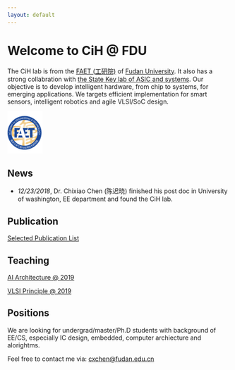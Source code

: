 ```yaml
---
layout: default
---
```


# Welcome to CiH @ FDU

The CiH lab is from the [FAET (工研院)](http://faet.fudan.edu.cn/) of [Fudan University](http://www.fudan.edu.cn). It also has a strong collabration with [the State Key lab of ASIC and systems](http://sme.fudan.edu.cn).
Our objective is to develop intelligent hardware, from chip to systems, for emerging applications.
We targets efficient implementation for smart sensors, intelligent robotics and agile VLSI/SoC design.

![faet](./assets/img/faetlog.png)

## News

* _12/23/2018_, Dr. Chixiao Chen (陈迟晓) finished his post doc in University of washington, EE department and found the CiH lab.

## Publication

[Selected Publication List](./pub.md)

## Teaching

[AI Architecture @ 2019](./course/ai19.md)

[VLSI Principle  @ 2019](./course/vlsi19.md)

## Positions

We are looking for undergrad/master/Ph.D students with background of EE/CS, especially IC design, embedded, computer archiecture and alorightms. 

Feel free to contact me via: cxchen@fudan.edu.cn


